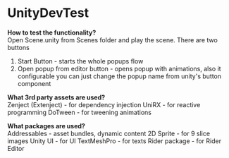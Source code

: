 # UnityDevTest

<b>How to test the functionality? </b><br>
Open Scene.unity from Scenes folder and play the scene. There are two buttons
1. Start Button - starts the whole popups flow
2. Open popup from editor button - opens popup with animations, also it configurable you can just change the popup name from unity's button component

<b>What 3rd party assets are used? </b><br>
Zenject (Extenject) - for dependency injection
UniRX - for reactive programming
DoTween - for tweening animations

<b> What packages are used? </b><br>
Addressables - asset bundles, dynamic content
2D Sprite - for 9 slice images
Unity UI - for UI
TextMeshPro - for texts
Rider package - for Rider Editor
